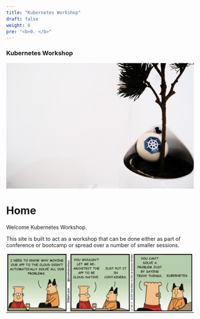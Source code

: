 ```yaml
---
title: "Kubernetes Workshop"
draft: false
weight: 0
pre: "<b>0. </b>"
---
```


### Kubernetes Workshop
![Kubernetes](images/ihor-dvoretskyi1-unsplash.jpg?classes=border)
# Home

Welcome Kubernetes Workshop.

This site is built to act as a workshop that can be done either as part of conference or bootcamp or spread over a number of smaller
sessions.

![Funny but true](images/DilbertKubernetes.png?classes=border)
